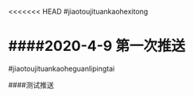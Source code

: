 <<<<<<< HEAD
#jiaotoujituankaohexitong


####2020-4-9 第一次推送 
=======
#jiaotoujituankaoheguanlipingtai


####测试推送
